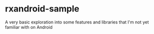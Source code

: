 # rxandroid-sample
A very basic exploration into some features and libraries that I'm not yet familiar with on Android
